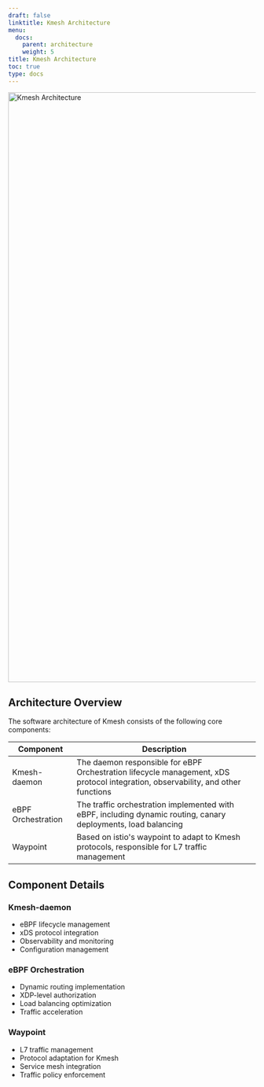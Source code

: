 ```yaml
---
draft: false
linktitle: Kmesh Architecture
menu:
  docs:
    parent: architecture
    weight: 5
title: Kmesh Architecture
toc: true
type: docs
---
```


<img src="/docs/architecture/kmesh-arch.svg" 
     alt="Kmesh Architecture" 
     loading="lazy"
     decoding="async"
     width="1200" 
     height="auto" />

## Architecture Overview

The software architecture of Kmesh consists of the following core components:

| Component       | Description                                      |
|-----------------|--------------------------------------------------|
| Kmesh-daemon    | The daemon responsible for eBPF Orchestration lifecycle management, xDS protocol integration, observability, and other functions |
| eBPF Orchestration | The traffic orchestration implemented with eBPF, including dynamic routing, canary deployments, load balancing |
| Waypoint        | Based on istio's waypoint to adapt to Kmesh protocols, responsible for L7 traffic management |

## Component Details

### Kmesh-daemon
- eBPF lifecycle management
- xDS protocol integration
- Observability and monitoring
- Configuration management

### eBPF Orchestration
- Dynamic routing implementation
- XDP-level authorization
- Load balancing optimization
- Traffic acceleration

### Waypoint
- L7 traffic management
- Protocol adaptation for Kmesh
- Service mesh integration
- Traffic policy enforcement
